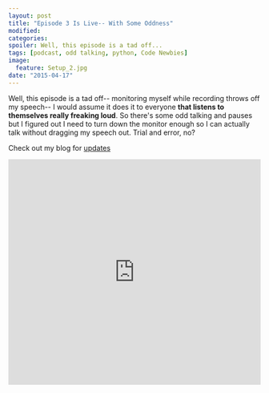 ```yaml
---
layout: post
title: "Episode 3 Is Live-- With Some Oddness"
modified:
categories:
spoiler: Well, this episode is a tad off...
tags: [podcast, odd talking, python, Code Newbies]
image:
  feature: Setup_2.jpg
date: "2015-04-17"
---
```


Well, this episode is a tad off-- monitoring myself while recording throws off my speech-- I would assume it does it to everyone **that listens to themselves really freaking loud**. So there's some odd talking and pauses but I figured out I need to turn down the monitor enough so I can actually talk without dragging my speech out. Trial and error, no?

Check out my blog for [updates](https://helloburgh.me)

<iframe width="100%" height="450" scrolling="no" frameborder="no" src="https://w.soundcloud.com/player/?url=https%3A//api.soundcloud.com/tracks/201335339&amp;auto_play=false&amp;hide_related=false&amp;show_comments=true&amp;show_user=true&amp;show_reposts=false&amp;visual=true"></iframe>